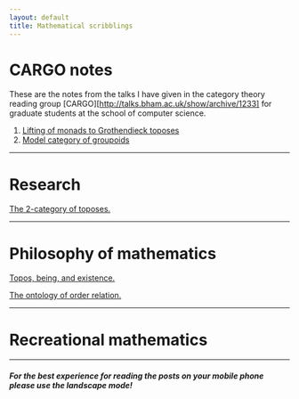 ```yaml
---
layout: default
title: Mathematical scribblings
---
```







# CARGO notes #

These are the notes from the talks I have given in the category theory reading group [CARGO][http://talks.bham.ac.uk/show/archive/1233]  for graduate students at the school of computer science.  
  1. [Lifting of monads to Grothendieck toposes][lift-monad-topos]
  2. [Model category of groupoids][model-grpds]

----------------------------------------------
# Research #
   [The 2-category of toposes.][2-cat Top]


----------------------------------------------
# Philosophy of mathematics #


[Topos, being, and existence.][TBE]

[The ontology of order relation.][Order-onto-logically]


---------------------------------------------
# Recreational mathematics 




------------------------------------------------------------------------------------------------------
#### _For the best experience for reading the posts on your mobile phone please use the landscape mode!_



[TBE]: 2017-05-17-Topos-being-and-existence.html
[Order-onto-logically]: 2017-05-17-The-ontology-of-order-relation.html
[2-cat Top]: 2017-05-18-The-2-category-of-toposes.html
[lift-monad-topos]: 2017-05-22-Lifting-of-monads-to-Grothendieck-toposes.html
[model-grpds]: 2017-05-29-Model-category-of-groupoids
